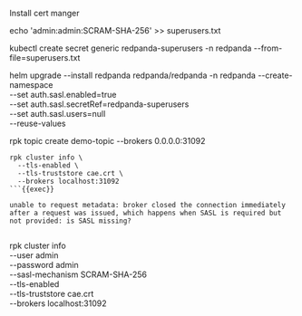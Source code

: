 Install cert manger


echo 'admin:admin:SCRAM-SHA-256' >> superusers.txt

kubectl create secret generic redpanda-superusers -n redpanda --from-file=superusers.txt

helm upgrade --install redpanda redpanda/redpanda -n redpanda --create-namespace \
  --set auth.sasl.enabled=true \
  --set auth.sasl.secretRef=redpanda-superusers \
  --set auth.sasl.users=null \
  --reuse-values 




rpk topic create demo-topic  --brokers 0.0.0.0:31092

```
rpk cluster info \
  --tls-enabled \
  --tls-truststore cae.crt \
  --brokers localhost:31092
```{{exec}}

unable to request metadata: broker closed the connection immediately after a request was issued, which happens when SASL is required but not provided: is SASL missing?


```
rpk cluster info \
  --user admin \
  --password admin \
  --sasl-mechanism SCRAM-SHA-256 \
  --tls-enabled \
  --tls-truststore cae.crt \
  --brokers localhost:31092
```{{exec}}


